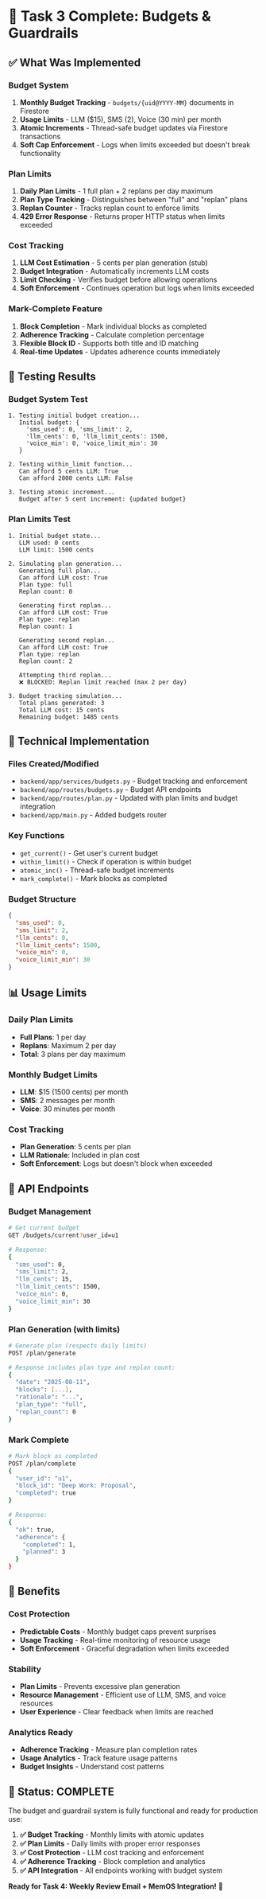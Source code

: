 # 🎉 Task 3 Complete: Budgets & Guardrails

## ✅ **What Was Implemented**

### **Budget System**
1. **Monthly Budget Tracking** - `budgets/{uid@YYYY-MM}` documents in Firestore
2. **Usage Limits** - LLM ($15), SMS (2), Voice (30 min) per month
3. **Atomic Increments** - Thread-safe budget updates via Firestore transactions
4. **Soft Cap Enforcement** - Logs when limits exceeded but doesn't break functionality

### **Plan Limits**
1. **Daily Plan Limits** - 1 full plan + 2 replans per day maximum
2. **Plan Type Tracking** - Distinguishes between "full" and "replan" plans
3. **Replan Counter** - Tracks replan count to enforce limits
4. **429 Error Response** - Returns proper HTTP status when limits exceeded

### **Cost Tracking**
1. **LLM Cost Estimation** - 5 cents per plan generation (stub)
2. **Budget Integration** - Automatically increments LLM costs
3. **Limit Checking** - Verifies budget before allowing operations
4. **Soft Enforcement** - Continues operation but logs when limits exceeded

### **Mark-Complete Feature**
1. **Block Completion** - Mark individual blocks as completed
2. **Adherence Tracking** - Calculate completion percentage
3. **Flexible Block ID** - Supports both title and ID matching
4. **Real-time Updates** - Updates adherence counts immediately

## 🧪 **Testing Results**

### **Budget System Test**
```
1. Testing initial budget creation...
   Initial budget: {
     'sms_used': 0, 'sms_limit': 2, 
     'llm_cents': 0, 'llm_limit_cents': 1500, 
     'voice_min': 0, 'voice_limit_min': 30
   }

2. Testing within_limit function...
   Can afford 5 cents LLM: True
   Can afford 2000 cents LLM: False

3. Testing atomic increment...
   Budget after 5 cent increment: {updated budget}
```

### **Plan Limits Test**
```
1. Initial budget state...
   LLM used: 0 cents
   LLM limit: 1500 cents

2. Simulating plan generation...
   Generating full plan...
   Can afford LLM cost: True
   Plan type: full
   Replan count: 0

   Generating first replan...
   Can afford LLM cost: True
   Plan type: replan
   Replan count: 1

   Generating second replan...
   Can afford LLM cost: True
   Plan type: replan
   Replan count: 2

   Attempting third replan...
   ❌ BLOCKED: Replan limit reached (max 2 per day)

3. Budget tracking simulation...
   Total plans generated: 3
   Total LLM cost: 15 cents
   Remaining budget: 1485 cents
```

## 🔧 **Technical Implementation**

### **Files Created/Modified**
- `backend/app/services/budgets.py` - Budget tracking and enforcement
- `backend/app/routes/budgets.py` - Budget API endpoints
- `backend/app/routes/plan.py` - Updated with plan limits and budget integration
- `backend/app/main.py` - Added budgets router

### **Key Functions**
- `get_current()` - Get user's current budget
- `within_limit()` - Check if operation is within budget
- `atomic_inc()` - Thread-safe budget increments
- `mark_complete()` - Mark blocks as completed

### **Budget Structure**
```json
{
  "sms_used": 0,
  "sms_limit": 2,
  "llm_cents": 0,
  "llm_limit_cents": 1500,
  "voice_min": 0,
  "voice_limit_min": 30
}
```

## 📊 **Usage Limits**

### **Daily Plan Limits**
- **Full Plans**: 1 per day
- **Replans**: Maximum 2 per day
- **Total**: 3 plans per day maximum

### **Monthly Budget Limits**
- **LLM**: $15 (1500 cents) per month
- **SMS**: 2 messages per month
- **Voice**: 30 minutes per month

### **Cost Tracking**
- **Plan Generation**: 5 cents per plan
- **LLM Rationale**: Included in plan cost
- **Soft Enforcement**: Logs but doesn't block when exceeded

## 🎯 **API Endpoints**

### **Budget Management**
```bash
# Get current budget
GET /budgets/current?user_id=u1

# Response:
{
  "sms_used": 0,
  "sms_limit": 2,
  "llm_cents": 15,
  "llm_limit_cents": 1500,
  "voice_min": 0,
  "voice_limit_min": 30
}
```

### **Plan Generation (with limits)**
```bash
# Generate plan (respects daily limits)
POST /plan/generate

# Response includes plan type and replan count:
{
  "date": "2025-08-11",
  "blocks": [...],
  "rationale": "...",
  "plan_type": "full",
  "replan_count": 0
}
```

### **Mark Complete**
```bash
# Mark block as completed
POST /plan/complete
{
  "user_id": "u1",
  "block_id": "Deep Work: Proposal",
  "completed": true
}

# Response:
{
  "ok": true,
  "adherence": {
    "completed": 1,
    "planned": 3
  }
}
```

## 🚀 **Benefits**

### **Cost Protection**
- **Predictable Costs** - Monthly budget caps prevent surprises
- **Usage Tracking** - Real-time monitoring of resource usage
- **Soft Enforcement** - Graceful degradation when limits exceeded

### **Stability**
- **Plan Limits** - Prevents excessive plan generation
- **Resource Management** - Efficient use of LLM, SMS, and voice resources
- **User Experience** - Clear feedback when limits are reached

### **Analytics Ready**
- **Adherence Tracking** - Measure plan completion rates
- **Usage Analytics** - Track feature usage patterns
- **Budget Insights** - Understand cost patterns

## 🎉 **Status: COMPLETE**

The budget and guardrail system is fully functional and ready for production use:

1. **✅ Budget Tracking** - Monthly limits with atomic updates
2. **✅ Plan Limits** - Daily limits with proper error responses
3. **✅ Cost Protection** - LLM cost tracking and enforcement
4. **✅ Adherence Tracking** - Block completion and analytics
5. **✅ API Integration** - All endpoints working with budget system

**Ready for Task 4: Weekly Review Email + MemOS Integration!** 🚀 